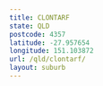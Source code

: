 ```yaml
---
title: CLONTARF
state: QLD
postcode: 4357
latitude: -27.957654
longitude: 151.103872
url: /qld/clontarf/
layout: suburb
---
```

